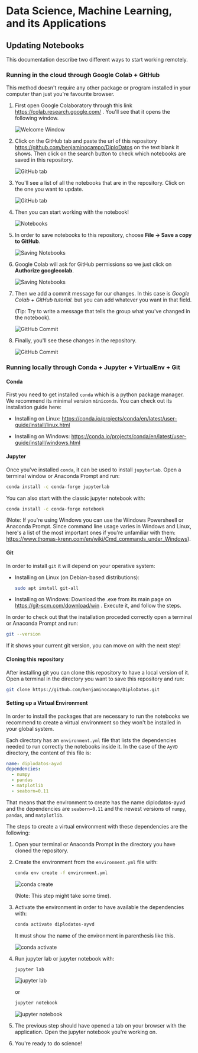 # Data Science, Machine Learning, and its Applications

## Updating Notebooks

This documentation describe two different ways to start working remotely.

### Running in the cloud through Google Colab + GitHub

This method doesn't require any other package or program installed in your
computer than just you're favourite browser.

1. First open Google Colaboratory through this link
   <https://colab.research.google.com/> . You'll see that it opens the following
   window.

    ![Welcome Window](docs_images/colab_github_part1.png)

2. Click on the GitHub tab and paste the url of this repository
   <https://github.com/benjaminocampo/DiploDatos> on the text blank it shows.
   Then click on the search button to check which notebooks are saved in this
   repository.

    ![GitHub tab](docs_images/colab_github_part2.png)

3. You'll see a list of all the notebooks that are in the repository. Click on
   the one you want to update.

    ![GitHub tab](docs_images/colab_github_part3.png)

4. Then you can start working with the notebook!

    ![Notebooks](docs_images/colab_github_part4.png)

5. In order to save notebooks to this repository, choose **File -> Save a copy
   to GitHub**.

    ![Saving Notebooks](docs_images/colab_github_part5.png)

6. Google Colab will ask for GitHub permissions so we just click on **Authorize
   googlecolab**.

    ![Saving Notebooks](docs_images/colab_github_part6.png)

7. Then we add a commit message for our changes. In this case is *Google Colab +
   GitHub tutorial.* but you can add whatever you want in that field.

    (Tip: Try to write a message that tells the group what you've changed in the
    notebook).

    ![GitHub Commit](docs_images/colab_github_part7.png)

8. Finally, you'll see these changes in the repository.

    ![GitHub Commit](docs_images/colab_github_part8.png)

### Running locally through Conda + Jupyter + VirtualEnv + Git


#### Conda

First you need to get installed `conda` which is a python package manager. We
recommend its minimal version `miniconda`. You can check out its installation
guide here:

- Installing on Linux:
  <https://conda.io/projects/conda/en/latest/user-guide/install/linux.html>

- Installing on Windows:
  <https://conda.io/projects/conda/en/latest/user-guide/install/windows.html>

#### Jupyter

Once you've installed `conda`, it can be used to install `jupyterlab`. Open a
terminal window or Anaconda Prompt and run:

```bash
conda install -c conda-forge jupyterlab
```

You can also start with the classic jupyter notebook with:

```bash
conda install -c conda-forge notebook
```

(Note: If you're using Windows you can use the Windows Powersheell or Anaconda
Prompt. Since command line usage varies in Windows and Linux, here's a list of
the most important ones if you're unfamiliar with them:
<https://www.thomas-krenn.com/en/wiki/Cmd_commands_under_Windows>).

#### Git

In order to install `git` it will depend on your operative system:

- Installing on Linux (on Debian-based distributions): 

    ```bash
    sudo apt install git-all
    ```

- Installing on Windows: Download the .exe from its main page on
  https://git-scm.com/download/win . Execute it, and follow the steps.

In order to check out that the installation proceded correctly open a terminal
or Anaconda Prompt and run:

```bash
git --version
```

If it shows your current git version, you can move on with the next step!

#### Cloning this repository

After installing git you can clone this repository to have a local version of
it. Open a terminal in the directory you want to save this repository and run:

```bash
git clone https://github.com/benjaminocampo/DiploDatos.git
```

#### Setting up a Virtual Environment

In order to install the packages that are necessary to run the notebooks we
recommend to create a virtual environment so they won't be installed in your
global system.

Each directory has an `environment.yml` file that lists the dependencies needed
to run correctly the notebooks inside it. In the case of the `AyVD` directory,
the content of this file is:

```yml
name: diplodatos-ayvd
dependencies:
  - numpy
  - pandas
  - matplotlib
  - seaborn=0.11
```

That means that the environment to create has the name diplodatos-ayvd and the
dependencies are `seaborn=0.11` and the newest versions of `numpy`, `pandas`,
and `matplotlib`.

The steps to create a virtual environment with these dependencies are the
following:

1. Open your terminal or Anaconda Prompt in the directory you have cloned the
   repository.

2. Create the environment from the `environment.yml` file with:

    ```bash
    conda env create -f environment.yml
    ```

    ![conda create](docs_images/conda_jupyter_venv_part2.png)

    (Note: This step might take some time).

3. Activate the environment in order to have available the dependencies with:

    ```bash
    conda activate diplodatos-ayvd
    ```

    It must show the name of the environment in parenthesis like this.

    ![conda activate](docs_images/conda_jupyter_venv_part3.png)

4. Run jupyter lab or jupyter notebook with:

    ```bash
    jupyter lab
    ```

    ![jupyter lab](docs_images/conda_jupyter_venv_part4.png)

    or

    ```bash
    jupyter notebook
    ```


    ![jupyter notebook](docs_images/conda_jupyter_venv_part5.png)

5. The previous step should have opened a tab on your browser with the
   application. Open the jupyter notebook you're working on.

6. You're ready to do science!
